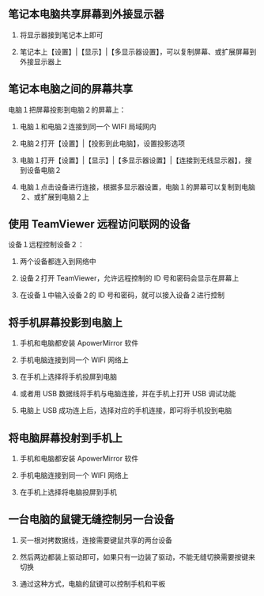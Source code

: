 
## 笔记本电脑共享屏幕到外接显示器

1. 将显示器接到笔记本上即可

2. 笔记本上【设置】|【显示】|【多显示器设置】，可以复制屏幕、或扩展屏幕到外接显示器上


## 笔记本电脑之间的屏幕共享

电脑１把屏幕投影到电脑２的屏幕上：

1. 电脑１和电脑２连接到同一个 WIFI 局域网内

2. 电脑２打开【设置】|【投影到此电脑】，设置投影选项

3. 电脑１打开【设置】|【显示】|【多显示器设置】|【连接到无线显示器】，搜到设备电脑２

4. 电脑１点击设备进行连接，根据多显示器设置，电脑１的屏幕可以复制到电脑２、或扩展到电脑２上


## 使用 TeamViewer 远程访问联网的设备

设备１远程控制设备２：

1. 两个设备都连入到网络中

2. 设备２打开 TeamViewer，允许远程控制的 ID 号和密码会显示在屏幕上

3. 在设备１中输入设备２的 ID 号和密码，就可以接入设备２进行控制


## 将手机屏幕投影到电脑上

1. 手机和电脑都安装 ApowerMirror 软件

2. 手机电脑连接到同一个 WIFI 网络上

3. 在手机上选择将手机投屏到电脑

4. 或者用 USB 数据线将手机与电脑连接，并在手机上打开 USB 调试功能

5. 电脑上 USB 成功连上后，选择对应的手机连接，即可将手机投到电脑


## 将电脑屏幕投射到手机上

1. 手机和电脑都安装 ApowerMirror 软件

2. 手机电脑连接到同一个 WIFI 网络上

3. 在手机上选择将电脑投屏到手机


## 一台电脑的鼠键无缝控制另一台设备

1. 买一根对拷数据线，连接需要键鼠共享的两台设备

2. 然后两边都装上驱动即可，如果只有一边装了驱动，不能无缝切换需要按键来切换

3. 通过这种方式，电脑的鼠键可以控制手机和平板


